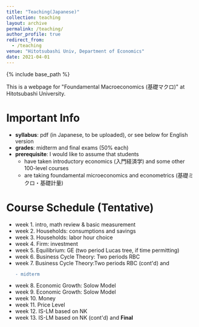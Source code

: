 ```yaml
---
title: "Teaching(Japanese)"
collection: teaching
layout: archive
permalink: /teaching/
author_profile: true
redirect_from:
  - /teaching
venue: "Hitotsubashi Univ, Department of Economics"
date: 2021-04-01
---
```






{% include base_path %}

This is a webpage for "Foundamental Macroeconomics (基礎マクロ)" at Hitotsubashi University.  

# Important Info

* **syllabus**: pdf (in Japanese, to be uploaded), or see below for English version
 * **grades**: midterm and final exams (50% each)
 * **prerequisite**: I would like to assume that students 
   * have taken introductory economics (入門経済学) and some other 100-level courses
   * are taking foundamental microeconomics and econometrics (基礎ミクロ・基礎計量)
  
# Course Schedule (Tentative)  

* week 1. intro, math review & basic measurement 
* week 2. Households: consumptions and savings
* week 3. Households: labor hour choice
* week 4. Firm: investment
* week 5. Equilibrium: GE (two period Lucas tree, if time permitting)
* week 6. Business Cycle Theory: Two periods RBC
* week 7. Business Cycle Theory:Two periods RBC (cont'd) and  
  ```diff 
  - midterm 
* week 8. Economic Growth: Solow Model
* week 9. Economic Growth: Solow Model 
* week 10. Money 
* week 11. Price Level 
* week 12. IS-LM based on NK
* week 13. IS-LM based on NK (cont'd) and **Final**



